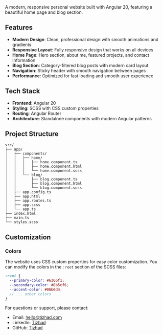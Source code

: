 A modern, responsive personal website built with Angular 20, featuring a beautiful home page and blog section.

## Features

- **Modern Design**: Clean, professional design with smooth animations and gradients
- **Responsive Layout**: Fully responsive design that works on all devices
- **Home Page**: Hero section, about me, featured projects, and contact information
- **Blog Section**: Category-filtered blog posts with modern card layout
- **Navigation**: Sticky header with smooth navigation between pages
- **Performance**: Optimized for fast loading and smooth user experience

## Tech Stack

- **Frontend**: Angular 20
- **Styling**: SCSS with CSS custom properties
- **Routing**: Angular Router
- **Architecture**: Standalone components with modern Angular patterns

## Project Structure

```
src/
├── app/
│   ├── components/
│   │   ├── home/
│   │   │   ├── home.component.ts
│   │   │   ├── home.component.html
│   │   │   └── home.component.scss
│   │   └── blog/
│   │       ├── blog.component.ts
│   │       ├── blog.component.html
│   │       └── blog.component.scss
│   ├── app.config.ts
│   ├── app.html
│   ├── app.routes.ts
│   ├── app.scss
│   └── app.ts
├── index.html
├── main.ts
└── styles.scss
```

## Customization

### Colors

The website uses CSS custom properties for easy color customization. You can modify the colors in the `:root` section of the SCSS files:

```scss
:root {
  --primary-color: #6366f1;
  --secondary-color: #8b5cf6;
  --accent-color: #06b6d4;
  // ... other colors
}
```

For questions or support, please contact:

- Email: hello@tizhad.com
- LinkedIn: [Tizhad](https://linkedin.com/in/tizhad)
- GitHub: [Tizhad](https://github.com/tizhad)
